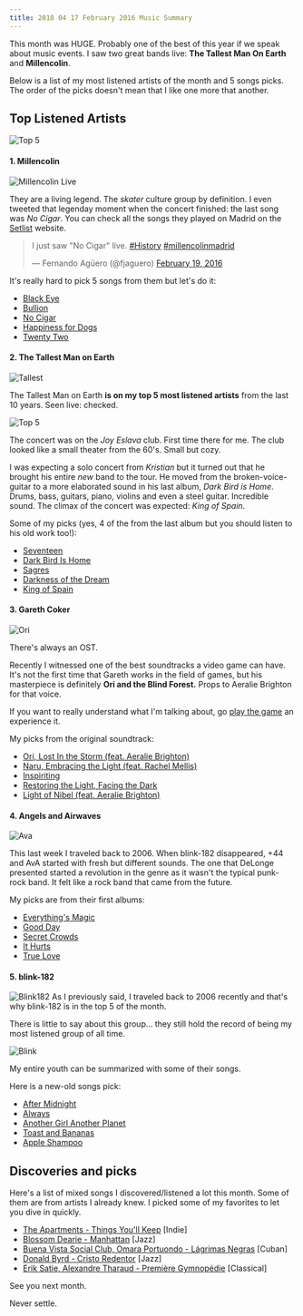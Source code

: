 ```yaml
---
title: 2018 04 17 February 2016 Music Summary
---
```


This month was HUGE. Probably one of the best of this year if we speak about music events. I saw two great bands live: **The Tallest Man On Earth** and **Millencolin**.

Below is a list of my most listened artists of the month and 5 songs picks. The order of the picks doesn't mean that I like one more that another.

## Top Listened Artists

![Top 5](/content/images/2016/02/Captura-de-pantalla-2016-02-29-a-las-21-34-13.png)

#### 1. Millencolin

![Millencolin Live](/content/images/2016/02/millencolin2.jpg)

They are a living legend. The _skater_ culture group by definition. I even tweeted that legenday moment when the concert finished: the last song was _No Cigar_. You can check all the songs they played on Madrid on the [Setlist](http://www.setlist.fm/setlist/millencolin/2016/penelope-madrid-spain-3f34d7f.html) website.

<blockquote class="twitter-tweet" data-lang="en"><p lang="en" dir="ltr">I just saw &quot;No Cigar&quot; live. <a href="https://twitter.com/hashtag/History?src=hash">#History</a> <a href="https://twitter.com/hashtag/millencolinmadrid?src=hash">#millencolinmadrid</a></p>&mdash; Fernando Agüero (@fjaguero) <a href="https://twitter.com/fjaguero/status/700804820953907200">February 19, 2016</a></blockquote>
<script async src="//platform.twitter.com/widgets.js" charset="utf-8"></script>
<p></p>

It's really hard to pick 5 songs from them but let's do it:

* [Black Eye](https://open.spotify.com/track/4pzwZoV0TGAByCLxlt2QCe)
* [Bullion](https://open.spotify.com/track/3gooDJFGBLgQO9OOmYeB7s)
* [No Cigar](https://open.spotify.com/track/3KLkRy9l3us98SIp6mmxkk)
* [Happiness for Dogs](https://open.spotify.com/track/5sSOSrmrxyiucqvoStb5oq)
* [Twenty Two](https://open.spotify.com/track/2xvDTagYO7g68Ap5dD77E1)

#### 2. The Tallest Man on Earth

![Tallest](/content/images/2016/02/tallest.jpg)

The Tallest Man on Earth **is on my top 5 most listened artists** from the last 10 years. Seen live: checked.

![Top 5](/content/images/2016/02/Captura-de-pantalla-2016-03-01-a-las-0-45-11.png)

The concert was on the *Joy Eslava* club. First time there for me. The club looked like a small theater from the 60's. Small but cozy.

I was expecting a solo concert from *Kristian* but it turned out that he brought his entire _new_ band to the tour. He moved from the broken-voice-guitar to a more elaborated sound in his last album, _Dark Bird is Home_. Drums, bass, guitars, piano, violins and even a steel guitar. Incredible sound. The climax of the concert was expected: _King of Spain_.

Some of my picks (yes, 4 of the from the last album but you should listen to his old work too!):

* [Seventeen](https://open.spotify.com/track/1GJVeB5PXNt7MDdCzcSaX2)
* [Dark Bird Is Home](https://open.spotify.com/track/1nnbJ38IrwJQqV3qIOZYVR)
* [Sagres](https://open.spotify.com/track/6Gq0UPgMkDhyjj3zBkn9gU)
* [Darkness of the Dream](https://open.spotify.com/track/094cCpKByEKVze7f72wVX9)
* [King of Spain](https://open.spotify.com/track/3SXsoJxUF3C9XjZnGMZbXn)

#### 3. Gareth Coker

![Ori](/content/images/2016/02/ori.jpg)

There's always an OST.

Recently I witnessed one of the best soundtracks a video game can have. It's not the first time that Gareth works in the field of games, but his masterpiece is definitely **Ori and the Blind Forest.** Props to Aeralie Brighton for that voice.

If you want to really understand what I'm talking about, go [play the game](http://store.steampowered.com/app/261570/) an experience it.

My picks from the original soundtrack:

* [Ori, Lost In the Storm (feat. Aeralie Brighton)](https://open.spotify.com/track/1AvDDjLuwwC63X1xlRReCD)
* [Naru, Embracing the Light (feat. Rachel Mellis) ](https://open.spotify.com/track/3xi2OTo7NcuXeOAadk7Uy3)
* [Inspiriting](https://open.spotify.com/track/2zRITpQkUmaRwfIC2dsCIC)
* [Restoring the Light, Facing the Dark](https://open.spotify.com/track/06bhzoaKDYTkgMB6yzgRoy)
* [Light of Nibel (feat. Aeralie Brighton)](https://open.spotify.com/track/79aotvPXTlHbZ8MvoxhqAE)

#### 4. Angels and Airwaves
![Ava](/content/images/2016/03/ava.jpg)

This last week I traveled back to 2006. When blink-182 disappeared, +44 and AvA started with fresh but different sounds. The one that DeLonge presented started a revolution in the genre as it wasn't the typical punk-rock band. It felt like a rock band that came from the future.

My picks are from their first albums:

* [Everything's Magic](https://open.spotify.com/track/4eC8Cq2Q6zIelJgF4nC2DK)
* [Good Day](https://open.spotify.com/track/4I9XyDNevIrsMlCLDiZOuR)
* [Secret Crowds](https://open.spotify.com/track/5tz7UrfFRduRbQgrn91B6Y)
* [It Hurts](https://open.spotify.com/track/5TUAwxEDqA6f86jQjBOvNI)
* [True Love](https://open.spotify.com/track/6SzjXcc5UjmMP1Fzj15tYm)

#### 5. blink-182

![Blink182](/content/images/2016/03/blink2.jpg)
As I previously said, I traveled back to 2006 recently and that's why blink-182 is in the top 5 of the month.

There is little to say about this group... they still hold the record of being my most listened group of all time.

![Blink](/content/images/2016/02/Captura-de-pantalla-2016-03-01-a-las-0-50-12.png)

My entire youth can be summarized with some of their songs.

Here is a new-old songs pick:

* [After Midnight](https://open.spotify.com/track/29bWDkf8qtCmsvDWOW55CJ)
* [Always](https://open.spotify.com/track/3oGXMIlp5euFjubiybI7U9)
* [Another Girl Another Planet](https://open.spotify.com/track/2eTxMHqCNmIzAUSy5uVM8Q)
* [Toast and Bananas](https://open.spotify.com/track/1hQzYuAxSXPwuwiYYlyzMs)
* [Apple Shampoo](https://open.spotify.com/track/0fOPUc5IL3wJNvhbHNBex4)

## Discoveries and picks

Here's a list of mixed songs I discovered/listened a lot this month. Some of them are from artists I already knew. I picked some of my favorites to let you dive in quickly.

* [The Apartments - Things You'll Keep](https://open.spotify.com/track/0pI2bWzq0TYh2Ncw6kTOGH) [Indie]
* [Blossom Dearie - Manhattan](https://open.spotify.com/track/7KfZkxDUZJanPfVDY3aHe9) [Jazz]
* [Buena Vista Social Club, Omara Portuondo - Lágrimas Negras](https://open.spotify.com/track/4sMgb3Z3KUZV0rG99081DO) [Cuban]
* [Donald Byrd - Cristo Redentor](https://open.spotify.com/track/0Xfq6BeOHdzf16gk9y8a1P) [Jazz]
* [Erik Satie, Alexandre Tharaud - Première Gymnopédie](https://open.spotify.com/track/4jep6dMPP0z7HrN375InoL) [Classical]

See you next month.

Never settle.
